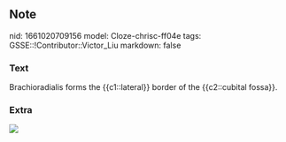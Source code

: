 ## Note
nid: 1661020709156
model: Cloze-chrisc-ff04e
tags: GSSE::!Contributor::Victor_Liu
markdown: false

### Text
Brachioradialis forms the {{c1::lateral}} border of the {{c2::cubital fossa}}.

### Extra
<img src="paste-7249530df5d54fcfb6e55536f5ae9ba287c2b32b.jpg">
